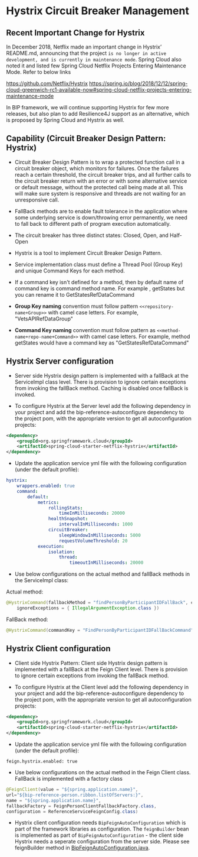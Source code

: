 # Hystrix Circuit Breaker Management

## Recent Important Change for Hystrix

In December 2018,  Netflix made an important change in Hystrix’ README.md, announcing that the project `is no longer in active development, and is currently in maintenance mode`.  Spring Cloud also noted it and listed few Spring Cloud Netflix Projects Entering Maintenance Mode. Refer to below links

https://github.com/Netflix/Hystrix
https://spring.io/blog/2018/12/12/spring-cloud-greenwich-rc1-available-now#spring-cloud-netflix-projects-entering-maintenance-mode

In BIP framework, we will continue supporting Hystrix for few more releases, but also plan to add Resilience4J support as an alternative, which is proposed by Spring Cloud and Hystrix as well.

## Capability (Circuit Breaker Design Pattern: Hystrix)

- Circuit Breaker Design Pattern is to wrap a protected function call in a circuit breaker object, which monitors for failures. Once the failures reach a certain threshold, the circuit breaker trips, and all further calls to the circuit breaker return with an error or with some alternative service or default message, without the protected call being made at all. This will make sure system is responsive and threads are not waiting for an unresponsive call.

- FallBack methods are to enable fault tolerance in the application where some underlying service is down/throwing error permanently, we need to fall back to different path of program execution automatically. 

- The circuit breaker has three distinct states: Closed, Open, and Half-Open

- Hystrix is a tool to implement Circuit Breaker Design Pattern. 

- Service implementation class must define a Thread Pool (Group Key) and unique Command Keys for each method.

- If a command key isn't defined for a method, then by default name of command key is command method name. For example , getStates but you can rename it to GetStatesRefDataCommand

- **Group Key naming** convention must follow pattern `<<repository-name+Group>>` with camel case letters. For example, "VetsAPIRefDataGroup"

- **Command Key naming** convention must follow pattern as `<<method-name+repo-name+Command>>` with camel case letters. For example, method getStates would have a command key as "GetStatesRefDataCommand"

## Hystrix Server configuration
- Server side Hystrix design pattern is implemented with a fallBack at the ServiceImpl class level. There is provision to ignore certain exceptions from invoking the fallBack method. Caching is disabled once fallBack is invoked. 

- To configure Hystrix at the Server level add the following dependency in your project and add the bip-reference-autoconfigure dependency to the project pom, with the appropriate version to get all autoconfiguration projects:

```xml
<dependency>
	<groupId>org.springframework.cloud</groupId>
	<artifactId>spring-cloud-starter-netflix-hystrix</artifactId>
</dependency>
```

- Update the application service yml file with the following configuration (under the default profile):

```yaml
hystrix:
    wrappers.enabled: true
    command:
        default:
            metrics:
                rollingStats:
                    timeInMilliseconds: 20000
                healthSnapshot:
                    intervalInMilliseconds: 1000
                circuitBreaker:
                    sleepWindowInMilliseconds: 5000
                    requestVolumeThreshold: 20
            execution:
                isolation:
                    thread:
                        timeoutInMilliseconds: 20000
```

- Use below configurations on the actual method and fallBack methods in the ServiceImpl class:

Actual method:
```java
@HystrixCommand(fallbackMethod = "findPersonByParticipantIDFallBack", commandKey = "GetPersonInfoByPIDCommand",
	ignoreExceptions = { IllegalArgumentException.class })
```

FallBack method:
```java
@HystrixCommand(commandKey = "FindPersonByParticipantIDFallBackCommand")
```

## Hystrix Client configuration

- Client side Hystrix Pattern: Client side Hystrix design pattern is implemented with a fallBack at 
the Feign Client level. There is provision to ignore certain exceptions from invoking the fallBack
method.

- To configure Hystrix at the Client level add the following dependency in your project and add the bip-reference-autoconfigure dependency to the project pom, with the appropriate version to get all autoconfiguration projects:

```xml
<dependency>
	<groupId>org.springframework.cloud</groupId>
	<artifactId>spring-cloud-starter-netflix-hystrix</artifactId>
</dependency>
```

- Update the application service yml file with the following configuration (under the default profile):
```
feign.hystrix.enabled: true
```

- Use below configurations on the actual method in the Feign Client class. FallBack is implemented with a factory class
```java
@FeignClient(value = "${spring.application.name}",
url="${bip-reference-person.ribbon.listOfServers:}",
name = "${spring.application.name}",
fallbackFactory = FeignPersonClientFallbackFactory.class,
configuration = ReferenceServiceFeignConfig.class)
```

- Hystrix client configuration needs `BipFeignAutoConfiguration` which is part of the framework libraries as configuration. The `feignBuilder` bean is implemented as part of `BipFeignAutoConfiguration` - the client side Hystrix needs a seperate configuration from the server side. Please see feignBuilder method in [BipFeignAutoConfiguration.java](https://github.com/department-of-veterans-affairs/bip-framework/blob/master/bip-framework-autoconfigure/src/main/java/gov/va/bip/framework/feign/autoconfigure/BipFeignAutoConfiguration.java).
